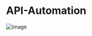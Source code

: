 # API-Automation
![image](https://github.com/RiachTWP/API-Automation/assets/139956318/a683fbd4-bb46-42fa-aa7b-332bbe75d476)

